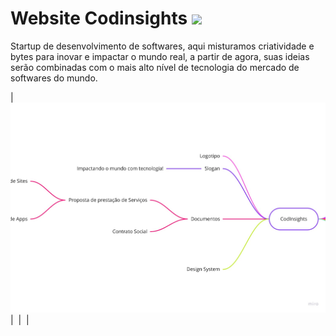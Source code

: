 # Website Codinsights <img src="https://github.com/RDPodcasting/Design-Patterns-Csharp/blob/master/68747470733a2f2f617765736f6d652e72652f62616467652e737667.svg"></img>
Startup de desenvolvimento de softwares, aqui misturamos criatividade e bytes para inovar e impactar o mundo real, a partir de agora, suas ideias serão combinadas com o mais alto nível de tecnologia do mercado de softwares do mundo.


| <img src="CodInsightsMindMap.jpg"></img> | <img src=""></img> | <img src=""></img> |
